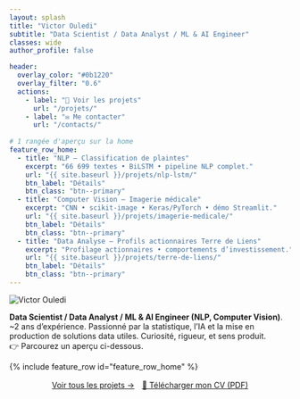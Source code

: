 ```yaml
---
layout: splash
title: "Victor Ouledi"
subtitle: "Data Scientist / Data Analyst / ML & AI Engineer"
classes: wide
author_profile: false

header:
  overlay_color: "#0b1220"
  overlay_filter: "0.6"
  actions:
    - label: "🚀 Voir les projets"
      url: "/projets/"
    - label: "✉️ Me contacter"
      url: "/contacts/"
 
# 1 rangée d'aperçu sur la home
feature_row_home:
  - title: "NLP — Classification de plaintes"
    excerpt: "66 699 textes • BiLSTM • pipeline NLP complet."
    url: "{{ site.baseurl }}/projets/nlp-lstm/"
    btn_label: "Détails"
    btn_class: "btn--primary"
  - title: "Computer Vision — Imagerie médicale"
    excerpt: "CNN • scikit-image • Keras/PyTorch • démo Streamlit."
    url: "{{ site.baseurl }}/projets/imagerie-medicale/"
    btn_label: "Détails"
    btn_class: "btn--primary"
  - title: "Data Analyse — Profils actionnaires Terre de Liens"
    excerpt: "Profilage actionnaires • comportements d’investissement."
    url: "{{ site.baseurl }}/projets/terre-de-liens/"
    btn_label: "Détails"
    btn_class: "btn--primary"
---
```


<!-- Photo flottante à droite, responsive -->
<img src="{{ site.baseurl }}/asset/CV/photo-id.jpg" alt="Victor Ouledi" class="hero-photo" />


**Data Scientist / Data Analyst / ML & AI Engineer (NLP, Computer Vision)**.  
~2 ans d’expérience. 
Passionné par la statistique, l’IA et la mise en production de solutions data utiles. 
Curiosité, rigueur, et sens produit.  
👉 Parcourez un aperçu ci-dessous.

<!-- On “déroule” les cartes projets -->
{% include feature_row id="feature_row_home" %}

<!-- Boutons centrés -->
<p style="text-align:center;margin-top:1rem;clear:both;">
  <a class="btn btn--primary" href="{{ site.baseurl }}/projets/">Voir tous les projets →</a>
  <a class="btn" style="margin-left:.6rem"
     href="{{ site.baseurl }}/asset/CV/Victor_OULEDI_CV.pdf"
     target="_blank" rel="noopener" download>
     📄 Télécharger mon CV (PDF)
  </a>
</p>

